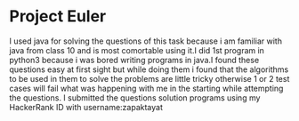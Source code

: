 # Project Euler
I used java for solving the questions of this task because i am familiar with java from class 10 and is most comortable using it.I did 1st program
 in python3 because i was bored writing programs in java.I found these questions easy at first sight but while doing them i found that the
 algorithms to be used in them to solve the problems are little tricky otherwise 1 or 2 test cases will fail what was happening with me in the
 starting while attempting the questions.
 I submitted the questions solution programs using my HackerRank ID with username:zapaktayat
